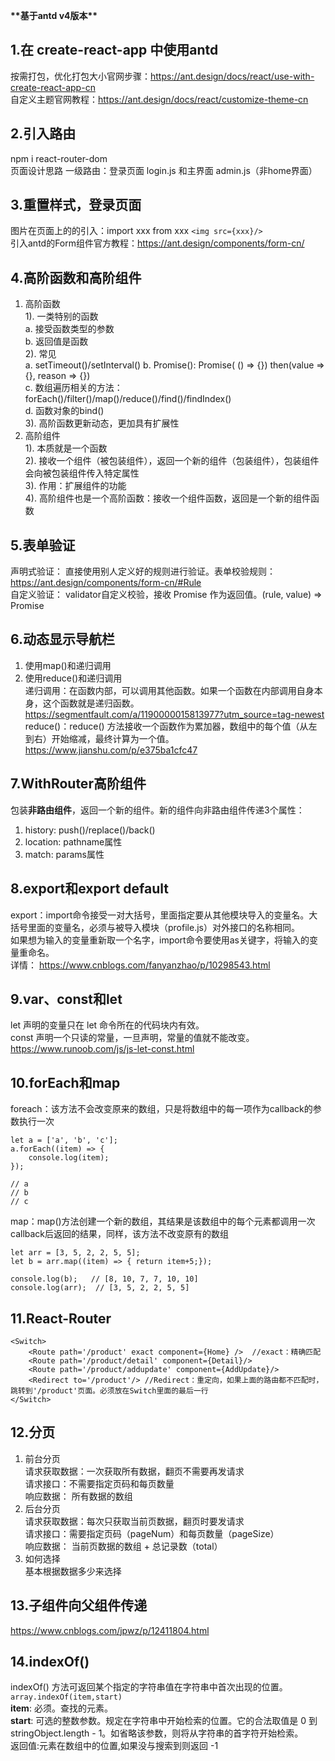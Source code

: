 **\*\*基于antd v4版本\*\***
## 1.在 create-react-app 中使用antd  
按需打包，优化打包大小官网步骤：https://ant.design/docs/react/use-with-create-react-app-cn  
自定义主题官网教程：https://ant.design/docs/react/customize-theme-cn
## 2.引入路由  
npm i react-router-dom  
页面设计思路 一级路由：登录页面 login.js 和主界面 admin.js（非home界面）
## 3.重置样式，登录页面  
图片在页面上的的引入：import xxx from xxx `<img src={xxx}/> `   
引入antd的Form组件官方教程：https://ant.design/components/form-cn/
## 4.高阶函数和高阶组件  
1. 高阶函数  
    1). 一类特别的函数  
        a. 接受函数类型的参数  
        b. 返回值是函数  
    2). 常见  
        a. setTimeout()/setInterval()
        b. Promise(): Promise( () => {})  then(value => {}, reason => {})  
        c. 数组遍历相关的方法： forEach()/filter()/map()/reduce()/find()/findIndex()  
        d. 函数对象的bind()  
    3). 高阶函数更新动态，更加具有扩展性
2. 高阶组件  
    1). 本质就是一个函数  
    2). 接收一个组件（被包装组件），返回一个新的组件（包装组件），包装组件会向被包装组件传入特定属性  
    3). 作用：扩展组件的功能  
    4). 高阶组件也是一个高阶函数：接收一个组件函数，返回是一个新的组件函数  
## 5.表单验证  
声明式验证： 直接使用别人定义好的规则进行验证。表单校验规则：https://ant.design/components/form-cn/#Rule  
自定义验证： validator自定义校验，接收 Promise 作为返回值。(rule, value) => Promise
## 6.动态显示导航栏  
1. 使用map()和递归调用
2. 使用reduce()和递归调用  
递归调用：在函数内部，可以调用其他函数。如果一个函数在内部调用自身本身，这个函数就是递归函数。https://segmentfault.com/a/1190000015813977?utm_source=tag-newest  
reduce()：reduce() 方法接收一个函数作为累加器，数组中的每个值（从左到右）开始缩减，最终计算为一个值。https://www.jianshu.com/p/e375ba1cfc47  
## 7.WithRouter高阶组件
包装**非路由组件**，返回一个新的组件。新的组件向非路由组件传递3个属性：  
1. history: push()/replace()/back()
2. location: pathname属性
3. match: params属性
## 8.export和export default
export：import命令接受一对大括号，里面指定要从其他模块导入的变量名。大括号里面的变量名，必须与被导入模块（profile.js）对外接口的名称相同。  
如果想为输入的变量重新取一个名字，import命令要使用as关键字，将输入的变量重命名。  
详情： https://www.cnblogs.com/fanyanzhao/p/10298543.html
## 9.var、const和let  
let 声明的变量只在 let 命令所在的代码块内有效。  
const 声明一个只读的常量，一旦声明，常量的值就不能改变。  
https://www.runoob.com/js/js-let-const.html  
## 10.forEach和map  
foreach：该方法不会改变原来的数组，只是将数组中的每一项作为callback的参数执行一次  
```
let a = ['a', 'b', 'c'];
a.forEach((item) => {
    console.log(item);
});

// a
// b
// c
```  
map：map()方法创建一个新的数组，其结果是该数组中的每个元素都调用一次callback后返回的结果，同样，该方法不改变原有的数组
```
let arr = [3, 5, 2, 2, 5, 5];
let b = arr.map((item) => { return item+5;});

console.log(b);   // [8, 10, 7, 7, 10, 10]
console.log(arr);  // [3, 5, 2, 2, 5, 5]
```
## 11.React-Router
```
<Switch>
    <Route path='/product' exact component={Home} />  //exact：精确匹配
    <Route path='/product/detail' component={Detail}/>
    <Route path='/product/addupdate' component={AddUpdate}/>
    <Redirect to='/product'/> //Redirect：重定向，如果上面的路由都不匹配时，跳转到'/product'页面。必须放在Switch里面的最后一行
</Switch>
```
## 12.分页
1. 前台分页  
    请求获取数据：一次获取所有数据，翻页不需要再发请求  
    请求接口：不需要指定页码和每页数量  
    响应数据： 所有数据的数组
2. 后台分页  
    请求获取数据：每次只获取当前页数据，翻页时要发请求  
    请求接口：需要指定页码（pageNum）和每页数量（pageSize）  
    响应数据： 当前页数据的数组 + 总记录数（total）
3. 如何选择  
    基本根据数据多少来选择
## 13.子组件向父组件传递
https://www.cnblogs.com/jpwz/p/12411804.html
## 14.indexOf()
indexOf() 方法可返回某个指定的字符串值在字符串中首次出现的位置。`array.indexOf(item,start)`   
**item**: 必须。查找的元素。  
**start**: 可选的整数参数。规定在字符串中开始检索的位置。它的合法取值是 0 到 stringObject.length - 1。如省略该参数，则将从字符串的首字符开始检索。  
返回值:元素在数组中的位置,如果没与搜索到则返回 -1